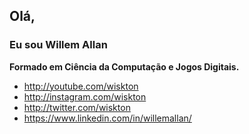 ## Olá,
### Eu sou Willem Allan 

**Formado em Ciência da Computação e Jogos Digitais.**

- http://youtube.com/wiskton
- http://instagram.com/wiskton
- http://twitter.com/wiskton
- https://www.linkedin.com/in/willemallan/

<!--
**wiskton/wiskton** is a ✨ _special_ ✨ repository because its `README.md` (this file) appears on your GitHub profile.

Here are some ideas to get you started:

- 🔭 I’m currently working on Bild/Vitta
- 🌱 I’m currently learning ...
- 👯 I’m looking to collaborate on ...
- 🤔 I’m looking for help with ...
- 💬 Ask me about ...
- 📫 How to reach me: ...
- 😄 Pronouns: ...
- ⚡ Fun fact: ...
-->
